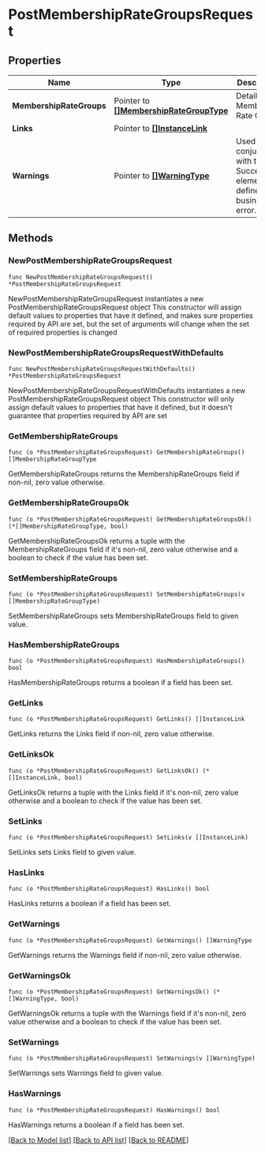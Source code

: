 # PostMembershipRateGroupsRequest

## Properties

Name | Type | Description | Notes
------------ | ------------- | ------------- | -------------
**MembershipRateGroups** | Pointer to [**[]MembershipRateGroupType**](MembershipRateGroupType.md) | Details for Membership Rate Group. | [optional] 
**Links** | Pointer to [**[]InstanceLink**](InstanceLink.md) |  | [optional] 
**Warnings** | Pointer to [**[]WarningType**](WarningType.md) | Used in conjunction with the Success element to define a business error. | [optional] 

## Methods

### NewPostMembershipRateGroupsRequest

`func NewPostMembershipRateGroupsRequest() *PostMembershipRateGroupsRequest`

NewPostMembershipRateGroupsRequest instantiates a new PostMembershipRateGroupsRequest object
This constructor will assign default values to properties that have it defined,
and makes sure properties required by API are set, but the set of arguments
will change when the set of required properties is changed

### NewPostMembershipRateGroupsRequestWithDefaults

`func NewPostMembershipRateGroupsRequestWithDefaults() *PostMembershipRateGroupsRequest`

NewPostMembershipRateGroupsRequestWithDefaults instantiates a new PostMembershipRateGroupsRequest object
This constructor will only assign default values to properties that have it defined,
but it doesn't guarantee that properties required by API are set

### GetMembershipRateGroups

`func (o *PostMembershipRateGroupsRequest) GetMembershipRateGroups() []MembershipRateGroupType`

GetMembershipRateGroups returns the MembershipRateGroups field if non-nil, zero value otherwise.

### GetMembershipRateGroupsOk

`func (o *PostMembershipRateGroupsRequest) GetMembershipRateGroupsOk() (*[]MembershipRateGroupType, bool)`

GetMembershipRateGroupsOk returns a tuple with the MembershipRateGroups field if it's non-nil, zero value otherwise
and a boolean to check if the value has been set.

### SetMembershipRateGroups

`func (o *PostMembershipRateGroupsRequest) SetMembershipRateGroups(v []MembershipRateGroupType)`

SetMembershipRateGroups sets MembershipRateGroups field to given value.

### HasMembershipRateGroups

`func (o *PostMembershipRateGroupsRequest) HasMembershipRateGroups() bool`

HasMembershipRateGroups returns a boolean if a field has been set.

### GetLinks

`func (o *PostMembershipRateGroupsRequest) GetLinks() []InstanceLink`

GetLinks returns the Links field if non-nil, zero value otherwise.

### GetLinksOk

`func (o *PostMembershipRateGroupsRequest) GetLinksOk() (*[]InstanceLink, bool)`

GetLinksOk returns a tuple with the Links field if it's non-nil, zero value otherwise
and a boolean to check if the value has been set.

### SetLinks

`func (o *PostMembershipRateGroupsRequest) SetLinks(v []InstanceLink)`

SetLinks sets Links field to given value.

### HasLinks

`func (o *PostMembershipRateGroupsRequest) HasLinks() bool`

HasLinks returns a boolean if a field has been set.

### GetWarnings

`func (o *PostMembershipRateGroupsRequest) GetWarnings() []WarningType`

GetWarnings returns the Warnings field if non-nil, zero value otherwise.

### GetWarningsOk

`func (o *PostMembershipRateGroupsRequest) GetWarningsOk() (*[]WarningType, bool)`

GetWarningsOk returns a tuple with the Warnings field if it's non-nil, zero value otherwise
and a boolean to check if the value has been set.

### SetWarnings

`func (o *PostMembershipRateGroupsRequest) SetWarnings(v []WarningType)`

SetWarnings sets Warnings field to given value.

### HasWarnings

`func (o *PostMembershipRateGroupsRequest) HasWarnings() bool`

HasWarnings returns a boolean if a field has been set.


[[Back to Model list]](../README.md#documentation-for-models) [[Back to API list]](../README.md#documentation-for-api-endpoints) [[Back to README]](../README.md)


